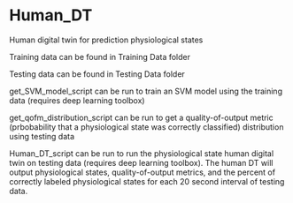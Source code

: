 # Human_DT
Human digital twin for  prediction physiological states

Training data can be found in Training Data folder

Testing data can be found in Testing Data folder

get_SVM_model_script can be run to train an SVM model using the training data (requires deep learning toolbox)

get_qofm_distribution_script can be run to get a quality-of-output metric (prbobability that a physiological state was correctly classified) distribution using testing data

Human_DT_script can be run to run the physiological state human digital twin on testing data (requires deep learning toolbox). The human DT will output physiological states, quality-of-output metrics, and the percent of correctly labeled physiological states for each 20 second interval of testing data.   
